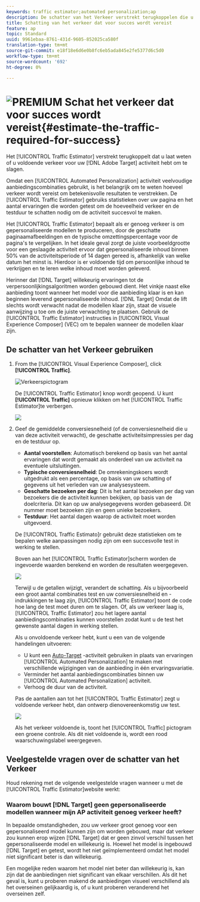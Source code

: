 ```yaml
---
keywords: traffic estimator;automated personalization;ap
description: De schatter van het Verkeer verstrekt terugkoppelen die u laat weten of u voldoende verkeer voor uw activiteit van Adobe Target hebt om te slagen.
title: Schatting van het verkeer dat voor succes wordt vereist
feature: ap
topic: Standard
uuid: 9961ebaa-8761-431d-9605-852025ca580f
translation-type: tm+mt
source-git-commit: e18f18e6d6e0b8fc6eb5ada845e2fe5377d6c5d0
workflow-type: tm+mt
source-wordcount: '692'
ht-degree: 0%

---
```



# ![PREMIUM](/help/assets/premium.png) Schat het verkeer dat voor succes wordt vereist{#estimate-the-traffic-required-for-success}

Het [!UICONTROL Traffic Estimator] verstrekt terugkoppelt dat u laat weten of u voldoende verkeer voor uw [!DNL Adobe Target] activiteit hebt om te slagen.

Omdat een [!UICONTROL Automated Personalization] activiteit veelvoudige aanbiedingscombinaties gebruikt, is het belangrijk om te weten hoeveel verkeer wordt vereist om betekenisvolle resultaten te verstrekken. De [!UICONTROL Traffic Estimator] gebruiks statistieken over uw pagina en het aantal ervaringen die worden getest om de hoeveelheid verkeer en de testduur te schatten nodig om de activiteit succesvol te maken.

Het [!UICONTROL Traffic Estimator] bepaalt als er genoeg verkeer is om gepersonaliseerde modellen te produceren, door de geschatte paginaamafbeeldingen en de typische omzettingspercentage voor de pagina&#39;s te vergelijken. In het ideale geval zorgt de juiste voorbeeldgrootte voor een geslaagde activiteit ervoor dat gepersonaliseerde inhoud binnen 50% van de activiteitsperiode of 14 dagen gereed is, afhankelijk van welke datum het minst is. Hierdoor is er voldoende tijd om persoonlijke inhoud te verkrijgen en te leren welke inhoud moet worden geleverd.

Herinner dat [!DNL Target] willekeurig ervaringen tot de verpersoonlijkingsalgoritmen worden gebouwd dient. Het vinkje naast elke aanbieding toont wanneer het model voor die aanbieding klaar is en kan beginnen leverend gepersonaliseerde inhoud. [!DNL Target] Omdat de lift slechts wordt verwacht nadat de modellen klaar zijn, staat de visuele aanwijzing u toe om de juiste verwachting te plaatsen. Gebruik de [!UICONTROL Traffic Estimator] instructies in [!UICONTROL Visual Experience Composer] (VEC) om te bepalen wanneer de modellen klaar zijn.

## De schatter van het Verkeer gebruiken

1. From the [!UICONTROL Visual Experience Composer], click **[!UICONTROL Traffic]**.

   ![Verkeerspictogram](/help/c-activities/t-automated-personalization/assets/icon-traffic.png)

   De [!UICONTROL Traffic Estimator] knop wordt geopend. U kunt **[!UICONTROL Traffic]** opnieuw klikken om het [!UICONTROL Traffic Estimator]te verbergen.

   ![](assets/ap_est.png)

1. Geef de gemiddelde conversiesnelheid (of de conversiesnelheid die u van deze activiteit verwacht), de geschatte activiteitsimpressies per dag en de testduur op.

   * **Aantal voorstellen**: Automatisch berekend op basis van het aantal ervaringen dat wordt gemaakt als onderdeel van uw activiteit na eventuele uitsluitingen.
   * **Typische conversiesnelheid**: De omrekeningskoers wordt uitgedrukt als een percentage, op basis van uw schatting of gegevens uit het verleden van uw analysesysteem.
   * **Geschatte bezoeken per dag**: Dit is het aantal bezoeken per dag van bezoekers die de activiteit kunnen bekijken, op basis van de doelcriteria. Dit kan op uw analysegegevens worden gebaseerd. Dit nummer moet bezoeken zijn en geen unieke bezoekers.
   * **Testduur**: Het aantal dagen waarop de activiteit moet worden uitgevoerd.

   De [!UICONTROL Traffic Estimato]r gebruikt deze statistieken om te bepalen welke aanpassingen nodig zijn om een succesvolle test in werking te stellen.

   Boven aan het [!UICONTROL Traffic Estimator]scherm worden de ingevoerde waarden berekend en worden de resultaten weergegeven.

   ![](assets/ap_est_no.png)

   Terwijl u de getallen wijzigt, verandert de schatting. Als u bijvoorbeeld een groot aantal combinaties test en uw conversiesnelheid en -indrukkingen te laag zijn, [!UICONTROL Traffic Estimator] toont de code hoe lang de test moet duren om te slagen. Of, als uw verkeer laag is, [!UICONTROL Traffic Estimator] zou het lagere aantal aanbiedingscombinaties kunnen voorstellen zodat kunt u de test het gewenste aantal dagen in werking stellen.

   Als u onvoldoende verkeer hebt, kunt u een van de volgende handelingen uitvoeren:

   * U kunt een [Auto-Target](/help/c-activities/auto-target/auto-target-to-optimize.md) -activiteit gebruiken in plaats van ervaringen [!UICONTROL Automated Personalization] te maken met verschillende wijzigingen van de aanbieding in één ervaringsvariatie.
   * Verminder het aantal aanbiedingscombinaties binnen uw [!UICONTROL Automated Personalization] activiteit.
   * Verhoog de duur van de activiteit.

   Pas de aantallen aan tot het [!UICONTROL Traffic Estimator] zegt u voldoende verkeer hebt, dan ontwerp dienovereenkomstig uw test.

   ![](assets/ap_est_yes.png)

   Als het verkeer voldoende is, toont het [!UICONTROL Traffic] pictogram een groene controle. Als dit niet voldoende is, wordt een rood waarschuwingslabel weergegeven.

## Veelgestelde vragen over de schatter van het Verkeer

Houd rekening met de volgende veelgestelde vragen wanneer u met de [!UICONTROL Traffic Estimator]website werkt:

### Waarom bouwt [!DNL Target] geen gepersonaliseerde modellen wanneer mijn AP activiteit genoeg verkeer heeft?

In bepaalde omstandigheden, zou uw verkeer groot genoeg voor een gepersonaliseerd model kunnen zijn om worden gebouwd, maar dat verkeer zou kunnen erop wijzen [!DNL Target] dat er geen zinvol verschil tussen het gepersonaliseerde model en willekeurig is. Hoewel het model is ingebouwd [!DNL Target] en getest, wordt het niet geïmplementeerd omdat het model niet significant beter is dan willekeurig.

Een mogelijke reden waarom het model niet beter dan willekeurig is, kan zijn dat de aanbiedingen niet significant van elkaar verschillen. Als dit het geval is, kunt u proberen makend de aanbiedingen visueel verschillend als het overseinen gelijkaardig is, of u kunt proberen veranderend het overseinen zelf.
